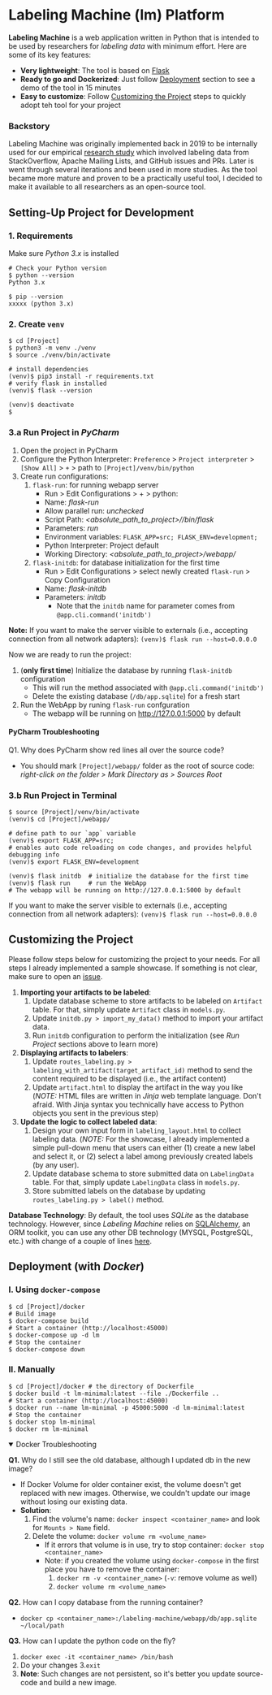 # Labeling Machine (lm) Platform


**Labeling Machine** is a web application written in Python that is intended to be used by researchers for _labeling data_ with minimum effort. Here are some of its key features:  
+ **Very lightweight**: The tool is based on [Flask](https://flask.palletsprojects.com)
+ **Ready to go and Dockerized**: Just follow [Deployment](#deployment-with-docker) section to see a demo of the tool in 15 minutes
+ **Easy to customize**: Follow [Customizing the Project](#customizing-the-project) steps to quickly adopt teh tool for your project


### Backstory
Labeling Machine was originally implemented back in 2019 to be internally used for our empirical [research study](https://dl.acm.org/doi/10.1109/ICSE.2019.00122) which involved labeling data from StackOverflow, Apache Mailing Lists, and GitHub issues and PRs. Later is went through several iterations and been used in more studies.  As the tool became more mature and proven to be a practically useful tool, I decided to make it available to all researchers as an open-source tool.  
   


## Setting-Up Project for Development

### 1. Requirements
Make sure _Python 3.x_ is installed
```
# Check your Python version
$ python --version
Python 3.x

$ pip --version
xxxxx (python 3.x)
```

### 2. Create `venv`
```shell
$ cd [Project]
$ python3 -m venv ./venv
$ source ./venv/bin/activate

# install dependencies
(venv)$ pip3 install -r requirements.txt
# verify flask in installed
(venv)$ flask --version

(venv)$ deactivate
$
```
   
### 3.a Run Project in _PyCharm_
1. Open the project in PyCharm
2. Configure the Python Interpreter: `Preference` > `Project interpreter` > `[Show All]` > `+` > path to `[Project]/venv/bin/python`
3. Create run configurations:
    1. `flask-run`: for running webapp server
        - Run > Edit Configurations > + > python:
        - Name: _flask-run_
        - Allow parallel run: _unchecked_
        - Script Path: _<absolute_path_to_project>/<venv>/bin/flask_
        - Parameters: _run_
        - Environment variables: `FLASK_APP=src; FLASK_ENV=development;`
        - Python Interpreter: Project default
        - Working Directory: _<absolute_path_to_project>/webapp/_
    2. `flask-initdb`: for database initialization for the first time
        - Run > Edit Configurations > select newly created `flask-run` > Copy Configuration
        - Name: _flask-initdb_
        - Parameters: _initdb_ 
          - Note that the `initdb` name for parameter comes from `@app.cli.command('initdb')`

**Note:** If you want to make the server visible to externals (i.e., accepting connection from all network adapters): `(venv)$ flask run --host=0.0.0.0`

Now we are ready to run the project:
1. (**only first time**) Initialize the database by running `flask-initdb` configuration
   - This will run the method associated with `@app.cli.command('initdb')`
   - Delete the existing database (`/db/app.sqlite`) for a fresh start
2. Run the WebApp by runing `flask-run` confguration
   - The webapp will be running on http://127.0.0.1:5000 by default

#### PyCharm Troubleshooting
Q1. Why does PyCharm show red lines all over the source code?
- You should mark `[Project]/webapp/` folder as the root of source code: _right-click on the folder > Mark Directory as > Sources Root_ 

### 3.b Run Project in Terminal
```shell
$ source [Project]/venv/bin/activate
(venv)$ cd [Project]/webapp/

# define path to our `app` variable
(venv)$ export FLASK_APP=src;
# enables auto code reloading on code changes, and provides helpful debugging info
(venv)$ export FLASK_ENV=development

(venv)$ flask initdb  # initialize the database for the first time
(venv)$ flask run     # run the WebApp
# The webapp will be running on http://127.0.0.1:5000 by default
```

If you want to make the server visible to externals (i.e., accepting connection from all network adapters): `(venv)$ flask run --host=0.0.0.0`

## Customizing the Project
Please follow steps below for customizing the project to your needs. For all steps I already implemented a sample showcase. If something is not clear, make sure to open an [issue](https://github.com/emadpres/labeling-machine/issues).
1. **Importing your artifacts to be labeled**:
    1. Update database scheme to store artifacts to be labeled on `Artifact` table. For that, simply update `Artifact` class in `models.py`.
    2. Update `initdb.py > import_my_data()` method to import your artifact data.
    3. Run `initdb` configuration to perform the initialization (see _Run Project_ sections above to learn more)
2. **Displaying artifacts to labelers**:
    1. Update `routes_labeling.py > labeling_with_artifact(target_artifact_id)` method to send the content required to be displayed (i.e., the artifact content)
    2. Update `artifact.html` to display the artifact in the way you like (_NOTE:_ HTML files are written in _Jinja_ web template language. Don't afraid. With Jinja syntax you technically have access to Python objects you sent in the previous step)
3. **Update the logic to collect labeled data**:
    1. Design your own input form in `labeling_layout.html` to collect labeling data. (_NOTE:_ For the showcase, I already implemented a simple pull-down menu that users can either (1) create a new label and select it, or (2) select a label among previously created labels (by any user).
    2. Update database schema to store submitted data on `LabelingData` table. For that, simply update `LabelingData` class in `models.py`.   
    3. Store submitted labels on the database by updating `routes_labeling.py > label()` method.

**Database Technology**: By default, the tool uses _SQLite_ as the database technology. However, since _Labeling Machine_ relies on [SQLAlchemy](www.sqlalchemy.org), an ORM toolkit, you can use any other DB technology (MYSQL, PostgreSQL, etc.) with change of a couple of lines [here](webapp/src/__init__.py).

## Deployment (with _Docker_)

### I. Using `docker-compose`
```shell
$ cd [Project]/docker
# Build image
$ docker-compose build
# Start a container (http://localhost:45000)
$ docker-compose up -d lm
# Stop the container
$ docker-compose down
```

### II. Manually
```shell
$ cd [Project]/docker # the directory of Dockerfile
$ docker build -t lm-minimal:latest --file ./Dockerfile ..
# Start a container (http://localhost:45000)
$ docker run --name lm-minimal -p 45000:5000 -d lm-minimal:latest
# Stop the container
$ docker stop lm-minimal
$ docker rm lm-minimal
```

<details open>
<summary>Docker Troubleshooting</summary>

**Q1.** Why do I still see the old database, although I updated db in the new image?
- If Docker Volume for older container exist, the volume doesn't get replaced with new images. Otherwise, we couldn't update our image without losing our existing data.
- **Solution**:
  1. Find the volume's name: `docker inspect <container_name>` and look for `Mounts > Name` field.
  2. Delete the volume: `docker volume rm <volume_name>`
     - If it errors that volume is in use, try to stop container: `docker stop <container_name>` 
     - Note: if you created the volume using `docker-compose` in the first place you have to remove the container:
       1. `docker rm -v <container_name>` (`-v`: remove volume as well) 
       2. `docker volume rm <volume_name>`  

**Q2.** How can I copy database from the running container?
- `docker cp <container_name>:/labeling-machine/webapp/db/app.sqlite ~/local/path`

**Q3.** How can I update the python code on the fly?
1. `docker exec -it <container_name> /bin/bash`
2. Do your changes
3.`exit`
3. **Note**: Such changes are not persistent, so it's better you update source-code and build a new image.
</details>

